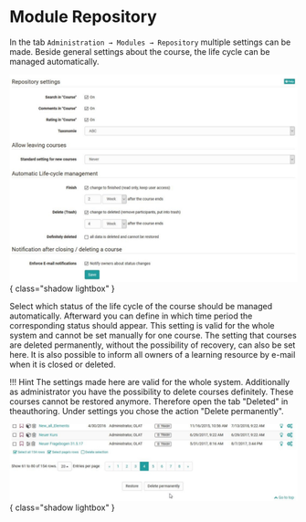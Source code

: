 # Module Repository

In the tab `Administration → Modules → Repository` multiple settings can be made. 
Beside general settings about the course, the life cycle can be managed automatically. 

![](assets/modules_repository_settings.jpg){ class="shadow lightbox" }

Select which status of the life cycle of the course should be managed automatically. Afterward you can define in which time period the corresponding status should appear. This setting is valid for the whole system and cannot be set manually for one course. The setting that courses are deleted permanently, without the possibility of recovery, can also be set here.
It is also possible to inform all owners of a learning resource by e-mail when it is closed or deleted.

!!! Hint
	The settings made here are valid for the whole system.
	Additionally as administrator you have the possibility to delete courses definitely. These courses cannot be restored anymore. 
	Therefore open the tab "Deleted" in theauthoring. Under settings you chose the action "Delete permanently".


![](assets/delete_permanently.jpg){ class="shadow lightbox" }

